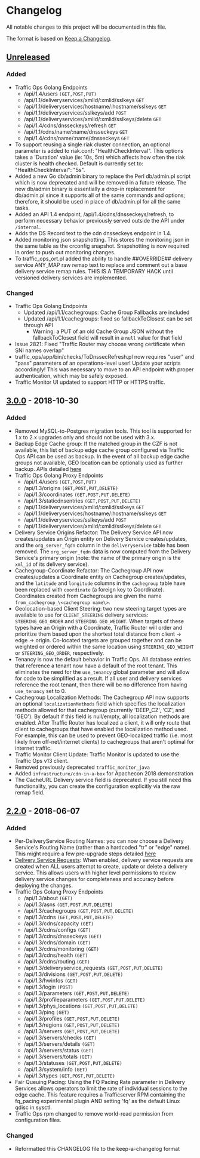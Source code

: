 # Changelog
All notable changes to this project will be documented in this file.

The format is based on [Keep a Changelog](http://keepachangelog.com/en/1.0.0/).

## [Unreleased]
### Added
- Traffic Ops Golang Endpoints
  - /api/1.4/users `(GET,POST,PUT)`
  - /api/1.1/deliveryservices/xmlId/:xmlid/sslkeys `GET`
  - /api/1.1/deliveryservices/hostname/:hostname/sslkeys `GET`
  - /api/1.1/deliveryservices/sslkeys/add `POST`
  - /api/1.1/deliveryservices/xmlId/:xmlid/sslkeys/delete `GET`
  - /api/1.4/cdns/dnsseckeys/refresh `GET`
  - /api/1.1/cdns/name/:name/dnsseckeys `GET`
  - /api/1.4/cdns/name/:name/dnsseckeys `GET`
- To support reusing a single riak cluster connection, an optional parameter is added to riak.conf: "HealthCheckInterval". This options takes a 'Duration' value (ie: 10s, 5m) which affects how often the riak cluster is health checked.  Default is currently set to: "HealthCheckInterval": "5s".
- Added a new Go db/admin binary to replace the Perl db/admin.pl script which is now deprecated and will be removed in a future release. The new db/admin binary is essentially a drop-in replacement for db/admin.pl since it supports all of the same commands and options; therefore, it should be used in place of db/admin.pl for all the same tasks.
- Added an API 1.4 endpoint, /api/1.4/cdns/dnsseckeys/refresh, to perform necessary behavior previously served outside the API under `/internal`.
- Adds the DS Record text to the cdn dnsseckeys endpoint in 1.4.
- Added monitoring.json snapshotting. This stores the monitoring json in the same table as the crconfig snapshot. Snapshotting is now required in order to push out monitoring changes.
- To traffic_ops_ort.pl added the ability to handle ##OVERRIDE## delivery service ANY_MAP raw remap text to replace and comment out a base delivery service remap rules. THIS IS A TEMPORARY HACK until versioned delivery services are implemented.

### Changed
- Traffic Ops Golang Endpoints
  - Updated /api/1.1/cachegroups: Cache Group Fallbacks are included
  - Updated /api/1.1/cachegroups: fixed so fallbackToClosest can be set through API
    - Warning:  a PUT of an old Cache Group JSON without the fallbackToClosest field will result in a `null` value for that field
- Issue 2821: Fixed "Traffic Router may choose wrong certificate when SNI names overlap"
- traffic_ops/app/bin/checks/ToDnssecRefresh.pl now requires "user" and "pass" parameters of an operations-level user! Update your scripts accordingly! This was necessary to move to an API endpoint with proper authentication, which may be safely exposed.
- Traffic Monitor UI updated to support HTTP or HTTPS traffic.

## [3.0.0] - 2018-10-30
### Added
- Removed MySQL-to-Postgres migration tools.  This tool is supported for 1.x to 2.x upgrades only and should not be used with 3.x.
- Backup Edge Cache group: If the matched group in the CZF is not available, this list of backup edge cache group configured via Traffic Ops API can be used as backup. In the event of all backup edge cache groups not available, GEO location can be optionally used as further backup. APIs detailed [here](http://traffic-control-cdn.readthedocs.io/en/latest/development/traffic_ops_api/v12/cachegroup_fallbacks.html)
- Traffic Ops Golang Proxy Endpoints
  - /api/1.4/users `(GET,POST,PUT)`
  - /api/1.3/origins `(GET,POST,PUT,DELETE)`
  - /api/1.3/coordinates `(GET,POST,PUT,DELETE)`
  - /api/1.3/staticdnsentries `(GET,POST,PUT,DELETE)`
  - /api/1.1/deliveryservices/xmlId/:xmlid/sslkeys `GET`
  - /api/1.1/deliveryservices/hostname/:hostname/sslkeys `GET`
  - /api/1.1/deliveryservices/sslkeys/add `POST`
  - /api/1.1/deliveryservices/xmlId/:xmlid/sslkeys/delete `GET`
- Delivery Service Origins Refactor: The Delivery Service API now creates/updates an Origin entity on Delivery Service creates/updates, and the `org_server_fqdn` column in the `deliveryservice` table has been removed. The `org_server_fqdn` data is now computed from the Delivery Service's primary origin (note: the name of the primary origin is the `xml_id` of its delivery service).
- Cachegroup-Coordinate Refactor: The Cachegroup API now creates/updates a Coordinate entity on Cachegroup creates/updates, and the `latitude` and `longitude` columns in the `cachegroup` table have been replaced with `coordinate` (a foreign key to Coordinate). Coordinates created from Cachegroups are given the name `from_cachegroup_\<cachegroup name\>`.
- Geolocation-based Client Steering: two new steering target types are available to use for `CLIENT_STEERING` delivery services: `STEERING_GEO_ORDER` and `STEERING_GEO_WEIGHT`. When targets of these types have an Origin with a Coordinate, Traffic Router will order and prioritize them based upon the shortest total distance from client -> edge -> origin. Co-located targets are grouped together and can be weighted or ordered within the same location using `STEERING_GEO_WEIGHT` or `STEERING_GEO_ORDER`, respectively.
- Tenancy is now the default behavior in Traffic Ops.  All database entries that reference a tenant now have a default of the root tenant.  This eliminates the need for the `use_tenancy` global parameter and will allow for code to be simplified as a result. If all user and delivery services reference the root tenant, then there will be no difference from having `use_tenancy` set to 0.
- Cachegroup Localization Methods: The Cachegroup API now supports an optional `localizationMethods` field which specifies the localization methods allowed for that cachegroup (currently 'DEEP_CZ', 'CZ', and 'GEO'). By default if this field is null/empty, all localization methods are enabled. After Traffic Router has localized a client, it will only route that client to cachegroups that have enabled the localization method used. For example, this can be used to prevent GEO-localized traffic (i.e. most likely from off-net/internet clients) to cachegroups that aren't optimal for internet traffic.
- Traffic Monitor Client Update: Traffic Monitor is updated to use the Traffic Ops v13 client.
- Removed previously deprecated `traffic_monitor_java`
- Added `infrastructure/cdn-in-a-box` for Apachecon 2018 demonstration
- The CacheURL Delivery service field is deprecated.  If you still need this functionality, you can create the configuration explicitly via the raw remap field.

## [2.2.0] - 2018-06-07
### Added
- Per-DeliveryService Routing Names: you can now choose a Delivery Service's Routing Name (rather than a hardcoded "tr" or "edge" name). This might require a few pre-upgrade steps detailed [here](http://traffic-control-cdn.readthedocs.io/en/latest/admin/traffic_ops/migration_from_20_to_22.html#per-deliveryservice-routing-names)
- [Delivery Service Requests](http://traffic-control-cdn.readthedocs.io/en/latest/admin/quick_howto/ds_requests.html#ds-requests): When enabled, delivery service requests are created when ALL users attempt to create, update or delete a delivery service. This allows users with higher level permissions to review delivery service changes for completeness and accuracy before deploying the changes.
- Traffic Ops Golang Proxy Endpoints
  - /api/1.3/about `(GET)`
  - /api/1.3/asns `(GET,POST,PUT,DELETE)`
  - /api/1.3/cachegroups `(GET,POST,PUT,DELETE)`
  - /api/1.3/cdns `(GET,POST,PUT,DELETE)`
  - /api/1.3/cdns/capacity `(GET)`
  - /api/1.3/cdns/configs `(GET)`
  - /api/1.3/cdns/dnsseckeys `(GET)`
  - /api/1.3/cdns/domain `(GET)`
  - /api/1.3/cdns/monitoring `(GET)`
  - /api/1.3/cdns/health `(GET)`
  - /api/1.3/cdns/routing `(GET)`
  - /api/1.3/deliveryservice_requests `(GET,POST,PUT,DELETE)`
  - /api/1.3/divisions `(GET,POST,PUT,DELETE)`
  - /api/1.3/hwinfos `(GET)`
  - /api/1.3/login `(POST)`
  - /api/1.3/parameters `(GET,POST,PUT,DELETE)`
  - /api/1.3/profileparameters `(GET,POST,PUT,DELETE)`
  - /api/1.3/phys_locations `(GET,POST,PUT,DELETE)`
  - /api/1.3/ping `(GET)`
  - /api/1.3/profiles `(GET,POST,PUT,DELETE)`
  - /api/1.3/regions `(GET,POST,PUT,DELETE)`
  - /api/1.3/servers `(GET,POST,PUT,DELETE)`
  - /api/1.3/servers/checks `(GET)`
  - /api/1.3/servers/details `(GET)`
  - /api/1.3/servers/status `(GET)`
  - /api/1.3/servers/totals `(GET)`
  - /api/1.3/statuses `(GET,POST,PUT,DELETE)`
  - /api/1.3/system/info `(GET)`
  - /api/1.3/types `(GET,POST,PUT,DELETE)`
- Fair Queuing Pacing: Using the FQ Pacing Rate parameter in Delivery Services allows operators to limit the rate of individual sessions to the edge cache. This feature requires a Trafficserver RPM containing the fq_pacing experimental plugin AND setting 'fq' as the default Linux qdisc in sysctl.
- Traffic Ops rpm changed to remove world-read permission from configuration files.

### Changed
- Reformatted this CHANGELOG file to the keep-a-changelog format

[Unreleased]: https://github.com/apache/trafficcontrol/compare/RELEASE-3.0.0...HEAD
[3.0.0]: https://github.com/apache/trafficcontrol/compare/RELEASE-2.2.0...RELEASE-3.0.0
[2.2.0]: https://github.com/apache/trafficcontrol/compare/RELEASE-2.1.0...RELEASE-2.2.0
